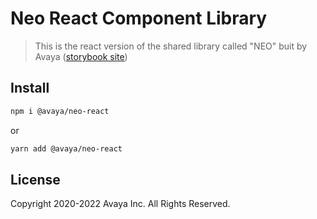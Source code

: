 # Neo React Component Library

> This is the react version of the shared library called "NEO" buit by Avaya ([storybook site](https://neo-library-react-storybook.netlify.app/))

## Install

```bash
npm i @avaya/neo-react
```

or

```bash
yarn add @avaya/neo-react
```

## License

Copyright 2020-2022 Avaya Inc. All Rights Reserved.
